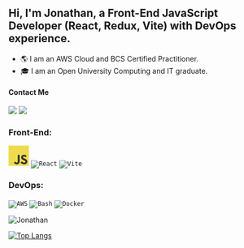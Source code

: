## Hi, I'm Jonathan, a Front-End JavaScript Developer (React, Redux, Vite) with DevOps experience. 

 - 🌎 I am an AWS Cloud and BCS Certified Practitioner.
 - 🎓 I am an Open University Computing and IT graduate.

#### Contact Me
<a href="mailto:jonathan.h.banerjee@gmail.com?subject=Hello Jonathan!"><img src="https://img.shields.io/badge/Gmail-D14836?style=for-the-badge&logo=gmail&logoColor=white" height=25></a>
<a href="https://www.linkedin.com/in/jonathan-banerjee-7086b322b/"><img src="https://img.shields.io/badge/LinkedIn-0077B5?style=for-the-badge&logo=linkedin&logoColor=white" height=25></a>



### Front-End:


<code><img height="40" alt="Javascript" src="https://raw.githubusercontent.com/github/explore/80688e429a7d4ef2fca1e82350fe8e3517d3494d/topics/javascript/javascript.png"></code>
<code><img height="40" alt="React" src="https://upload.wikimedia.org/wikipedia/commons/thumb/a/a7/React-icon.svg/2300px-React-icon.svg.png"></code>
<code><img height="40" alt="Vite" src="https://vitejs.dev/logo-with-shadow.png"></code>
<!--<code><img height="40" alt="HTML" src="https://upload.wikimedia.org/wikipedia/commons/6/61/HTML5_logo_and_wordmark.svg"></code>
<code><img height="40" alt="CSS" src="https://upload.wikimedia.org/wikipedia/commons/d/d5/CSS3_logo_and_wordmark.svg"></code>
<code><img height="40" alt="SASS" src="https://sass-lang.com/assets/img/logos/logo.svg"></code> -->
### DevOps:
<code><img height="40" alt="AWS" src="https://upload.wikimedia.org/wikipedia/commons/9/93/Amazon_Web_Services_Logo.svg"></code>
<code><img height="40" alt="Bash" src="https://dwglogo.com/wp-content/uploads/2019/03/1800px-gnu_bash_logo-1024x705.png"></code>
<code><img height="40" alt="Docker" src="https://upload.wikimedia.org/wikipedia/en/f/f4/Docker_logo.svg"></code>
<!-- <code><img height="40" alt="postgresql" src="https://raw.githubusercontent.com/github/explore/80688e429a7d4ef2fca1e82350fe8e3517d3494d/topics/postgresql/postgresql.png"></code>
<code><img height="40" alt="Git" src="https://raw.githubusercontent.com/github/explore/80688e429a7d4ef2fca1e82350fe8e3517d3494d/topics/git/git.png"></code> 
 <code><img height="40" alt="Node.js" src="https://raw.githubusercontent.com/github/explore/80688e429a7d4ef2fca1e82350fe8e3517d3494d/topics/nodejs/nodejs.png"></code>
 <code><img height="40" alt="Express" src="https://raw.githubusercontent.com/github/explore/80688e429a7d4ef2fca1e82350fe8e3517d3494d/topics/express/express.png"></code> -->
<!-- <code><img height="40" alt="Linux" src="https://upload.wikimedia.org/wikipedia/commons/3/35/Tux.svg"></code> -->

<div align="left">
  <img src='https://www.thereactivedeveloper.com/assets/hero-me-dark.gif' alt='Jonathan' width='163'>
</div>

[![Top Langs](https://github-readme-stats.vercel.app/api/top-langs/?username=jonathanbanerjee&layout=compact&theme=dark)](https://github.com/jonathanbanerjee/github-readme-stats)


<!--
### Developer projects:

- [Air Checker](https://Airchecker.netlify.app) (My latest project)
- [Tic-Tac-Toe](https://react-noughtsandcrosses.netlify.app)
- [What Three Letters](https://what-three-letters.netlify.app/)
- [FairWeather Application](https://fairweather.netlify.app)
- [To-Do's](https://todosforme.netlify.app)
- [Spotify Replica](https://jonathan-spotify.netlify.app)
- [Gallery of Noisy](https://noisygallery.netlify.app)





### Developer Operations Projects:

- [Bash Script to generate public SSH keys](https://github.com/JonathanBanerjee/venkman)
- [Running a linux service on a Virtual Machine](https://github.com/JonathanBanerjee/suzuki)
- [Containerization of a Wordle Application](https://github.com/JonathanBanerjee/wordle)
- [ELK Stack (Proof of concept)](https://github.com/JonathanBanerjee/aether)

 ### Tutorial Profiles -->

<!-- <a href="https://www.khanacademy.org/profile/JonathanBanerjee/projects"><img src="https://img.shields.io/badge/KhanAcademy-%2314BF96.svg?style=for-the-badge&logo=KhanAcademy&logoColor=white" height=25></a>
   <a href="https://www.freecodecamp.org/JonathanBanerjee"><img src="https://img.shields.io/badge/Freecodecamp-%23123.svg?&style=for-the-badge&logo=freecodecamp&logoColor=green" height=25></a>
   <a href="https://www.codewars.com/users/JonathanBanerjee"><img src="https://img.shields.io/badge/Codewars-B1361E?style=for-the-badge&logo=codewars&logoColor=grey" height=25></a>
    <a href="https://www.hackerrank.com/jonathanbanerjee"><img src="https://img.shields.io/badge/-Hackerrank-2EC866?style=for-the-badge&logo=HackerRank&logoColor=white" height=25></a> -->
 




<!-- #### Outside of coding, I like to:

> - Play, follow and study football ⚽️ - Watford Supporter, AFC Camden and FPL Player.
> - Meditate 🧘🏽‍♂️
> - Read/study 📚 (Currently reading: A world without email by Cal Newport) 

<a href="https://calnewport.com/a-world-without-email/"><img src="https://calnewport.com/wp-content/uploads/2021/01/email-cover-400px.jpg" height=200></a>
--> 




